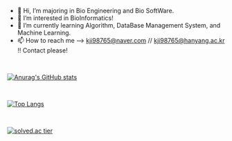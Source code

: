 - 👋 Hi, I’m majoring in Bio Engineering and Bio SoftWare.
- 👀 I’m interested in BioInformatics!
- 🌱 I’m currently learning Algorithm, DataBase Management System, and Machine Learning.
- 📫 How to reach me --> kji98765@naver.com // kji98765@hanyang.ac.kr !! Contact please!

<!---
kangjunseo/kangjunseo is a ✨ special ✨ repository because its `README.md` (this file) appears on your GitHub profile.
You can click the Preview link to take a look at your changes.
--->
<br/>

[![Anurag's GitHub stats](https://github-readme-stats.vercel.app/api?username=kangjunseo&show_icons=true&theme=dark)](https://github.com/anuraghazra/github-readme-stats)

<br/>

[![Top Langs](https://github-readme-stats.vercel.app/api/top-langs/?username=kangjunseo&layout=compact)](https://github.com/anuraghazra/github-readme-stats)

<br/>

[![solved.ac tier](http://mazassumnida.wtf/api/generate_badge?boj=kji98765)](https://solved.ac/kji98765)
